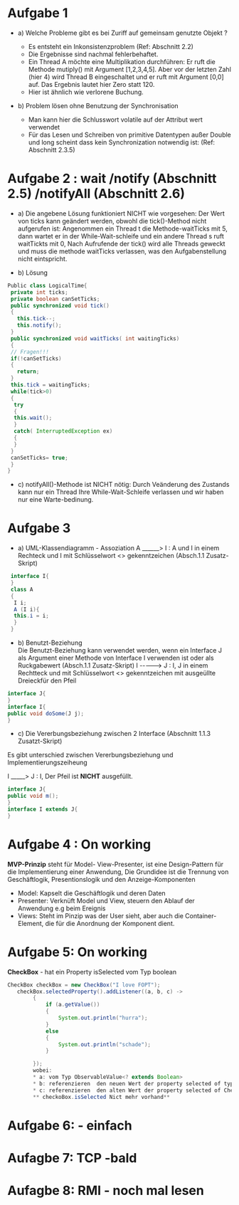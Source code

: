 # Aufgabe 1
* a) Welche Probleme gibt es bei Zuriff auf gemeinsam genutzte Objekt ?
    * Es entsteht ein Inkonsistenzproblem (Ref: Abschnitt 2.2)
    * Die Ergebnisse sind nachmal fehlerbehaftet.
    * Ein Thread A möchte eine Multiplikation durchführen: Er ruft die Methode mutiply() mit Argument [1,2,3,4,5]. Aber vor der letzten Zahl (hier 4) wird Thread B eingeschaltet und er ruft mit Argument [0,0] auf. Das Ergebnis lautet hier Zero statt 120.
    * Hier ist ähnlich wie verlorene Buchung.
     
* b) Problem lösen ohne Benutzung der Synchronisation
     * Man kann hier die Schlusswort volatile auf der Attribut wert verwendet
     * Für das Lesen und Schreiben von  primitive Datentypen außer Double und long scheint dass kein Synchronization notwendig ist: (Ref: Abschnitt 2.3.5)
     
# Aufgabe 2 : wait /notify (Abschnitt 2.5) /notifyAll (Abschnitt 2.6)

*  a) Die angebene Lösung funktioniert NICHT wie vorgesehen: Der Wert von ticks kann geändert werden, obwohl die tick()-Method nicht aufgerufen ist: Angenommen ein Thread t die Methode-waitTicks mit 5, dann wartet er in der While-Wait-schleife und ein andere Thread s ruft waitTickts mit 0, Nach Aufrufende der tick() wird alle Threads geweckt und muss  die methode waitTicks verlassen, was den Aufgabenstellung nicht eintspricht.

* b) Lösung

```java
Public class LogicalTime{
 private int ticks;
 private boolean canSetTicks;
 public synchronized void tick()
 {
   this.tick--;
   this.notify();
 }
 public synchronized void waitTicks( int waitingTicks)
 {
 // Fragen!!!
 if(!canSetTicks)
 {
   return;
 }
 this.tick = waitingTicks;
 while(tick>0)
 {
  try
  {
  this.wait();
  }
  catch( InterruptedException ex)
  {
  }
 }
 canSetTicks= true;
 }
}
```
* c) notifyAll()-Methode ist NICHT nötig: Durch Veänderung des Zustands kann nur ein Thread Ihre While-Wait-Schleife verlassen und wir haben nur eine Warte-bedinung.

# Aufgabe 3

* a) UML-Klassendiagramm - Assoziation 
   A ______> I : A und I in einem Rechteck und I mit Schlüsselwort <<Interface>> gekenntzeichen (Absch.1.1 Zusatz-Skript)
 
 ```java
  interface I{
  }
  class A
  {
   I i;
   A (I i){
   this.i = i;
   }
  }
  ```
  * b) Benutzt-Beziehung  
   Die Benutzt-Beziehung kann verwendet werden, wenn ein Interface J als Argument einer Methode von Interface I verwenden ist oder als Ruckgabewert (Absch.1.1 Zusatz-Skript)
   I -----> J : I, J in einem Rechtteck und mit Schlüsselwort <<Interface>> gekenntzeichen mit ausgeüllte Dreieckfür den Pfeil
   
   ```Java
   interface J{
   }
   interface I{
   public void doSome(J j);
   }
   ```
   
   * c) Die Vererbungsbeziehung zwischen 2 Interface (Abschnitt 1.1.3 Zusatzt-Skript)
   
   Es gibt unterschied zwischen Vererbungsbeziehung und Implementierungszeiheung
   
   I _____> J : I, Der Pfeil ist **NICHT** ausgefüllt.
   
   ```java
   interface J{
   public void m();
   }
   interface I extends J{
   }
   ```
   
# Aufgabe 4 : On working
   **MVP-Prinzip**  steht für Model- View-Presenter, ist eine Design-Pattern für die Implementierung einer Anwendung, Die Grundidee ist die Trennung von Geschäftlogik, Presentionslogik und den Anzeige-Komponenten
   * Model: Kapselt die  Geschäftlogik und deren Daten
   * Presenter: Verknüft Model und View, steuern den Ablauf der Anwendung e.g beim Ereignis
   * Views: Steht im Pinzip was der User sieht, aber auch die Container-Element, die für die Anordnung der Komponent dient.
   
# Aufgabe 5: On working
**CheckBox** - hat ein Property isSelected vom Typ boolean

```java
CheckBox checkBox = new CheckBox("I love FOPT");
   checkBox.selectedProperty().addListener((a, b, c) ->
        {
            if (a.getValue())
            {
                System.out.println("hurra");
            }
            else
            {
                System.out.println("schade");
            }

        });
        wobei:
        * a: vom Typ ObservableValue<? extends Boolean> 
        * b: referenzieren  den neuen Wert der property selected of type Boolean
        * c: referenzieren  den alten Wert der property selected of CheckBox
        ** checkoBox.isSelected Nict mehr vorhand**
```

# Aufgabe 6: - einfach

# Aufagbe 7: TCP -bald

# Aufagbe 8: RMI - noch mal lesen
   
   
   
   
